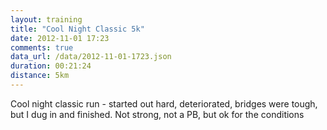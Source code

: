 ```yaml
---
layout: training
title: "Cool Night Classic 5k"
date: 2012-11-01 17:23
comments: true
data_url: /data/2012-11-01-1723.json
duration: 00:21:24
distance: 5km
---
```

Cool night classic run - started out hard, deteriorated, bridges were tough, but I dug in and finished. Not strong, not a PB, but ok for the conditions
